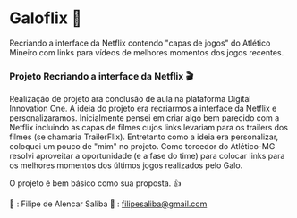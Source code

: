 # Galoflix :chicken:
Recriando a interface da Netflix contendo "capas de jogos" do Atlético Mineiro com links para vídeos de melhores momentos dos jogos recentes. 

### Projeto Recriando a interface da Netflix :clapper:

Realização de projeto ara conclusão de aula na plataforma Digital Innovation One. A ideia do projeto era recriarmos a interface da Netflix e personalizaramos. 
Inicialmente pensei em criar algo bem parecido com a Netflix incluindo as capas de filmes cujos links levariam para os trailers dos filmes (se chamaria TrailerFlix). 
Entretanto como a ideia era personalizar, coloquei um pouco de "mim" no projeto. Como torcedor do Atlético-MG resolvi aproveitar a oportunidade (e a fase do time) para colocar links para os melhores momentos dos últimos jogos realizados pelo Galo.

O projeto é bem básico como sua proposta. :+1:

:man: : Filipe de Alencar Saliba
:e-mail: : filipesaliba@gmail.com

